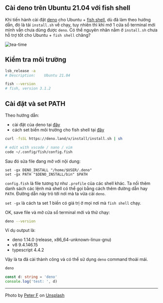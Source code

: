 ## Cài deno trên Ubuntu 21.04 với fish shell

Khi tiến hành cài đặt [deno](https://deno.land/) cho Ubuntu + [fish shell](https://fishshell.com/), dù đã làm theo hướng dẫn, đó là tải `install.sh` về chạy, tuy nhiên thì khi mở 1 cửa sổ terminal mới mình vẫn chưa dùng được `deno`. Có thể nguyên nhân nằm ở `install.sh` chưa hỗ trợ tốt cho Ubuntu + `fish shell` chăng?

![tea-time](https://media.giphy.com/media/gLcUFh2TrdySKUnTHD/giphy.gif)

## Kiểm tra môi trường

```sh
lsb_release -a
# Description:    Ubuntu 21.04

fish --version
# fish, version 3.1.2
```

## Cài đặt và set PATH

Theo hướng dẫn:

- cài đặt của deno tại [đây](https://deno.land/#installation)
- cách set biến môi trường cho fish shell tại [đây](https://fishshell.com/docs/current/tutorial.html#path)

```sh
curl -fsSL https://deno.land/x/install/install.sh | sh

# edit with vscode / nano / vim
code ~/.config/fish/config.fish
```

Sau đó sửa file đang mở với nội dung:

```fish
set -gx DENO_INSTALL "/home/$USER/.deno"
set -gx PATH "$DENO_INSTALL/bin" $PATH
```

`config.fish` là file tương tự như `.profile` của các shell khác. Ta nối thêm danh sách các lệnh mà shell có thể gọi bằng cách thêm đường dẫn hay `PATH`. Đường dẫn này trỏ tới nơi mà ta vừa cài `deno`.

`set -gx` là cách ta set 1 biến có giá trị ở mọi nơi mà `fish shell` chạy.

OK, save file và mở cửa sổ terminal mới và thử chạy:

```sh
deno --version
```

Ví dụ output là:

- deno 1.14.0 (release, x86_64-unknown-linux-gnu)
- v8 9.4.146.15
- typescript 4.4.2

Vậy là ta đã cài thành công và có thể sử dụng `deno` command thoải mái.

```sh
deno
```

```ts
const d: string = 'deno'
console.log('test: ', d)
```

---

Photo by <a href="https://unsplash.com/@peterf?utm_source=unsplash&utm_medium=referral&utm_content=creditCopyText">Peter F</a> on <a href="https://unsplash.com/s/photos/sea?utm_source=unsplash&utm_medium=referral&utm_content=creditCopyText">Unsplash</a>
